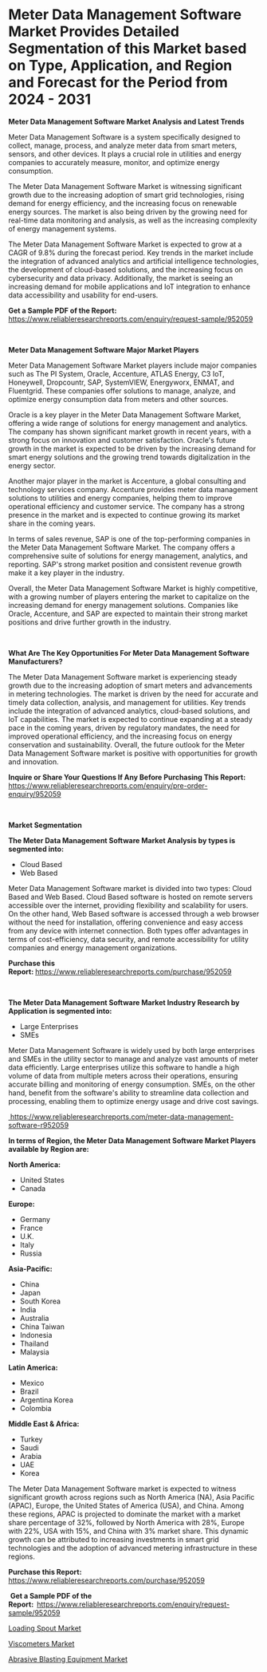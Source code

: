 <p><h1>Meter Data Management Software Market Provides Detailed Segmentation of this Market based on Type, Application, and Region and Forecast for the Period from 2024 - 2031</h1></p><p><strong>Meter Data Management Software Market Analysis and Latest Trends</strong></p>
<p><p>Meter Data Management Software is a system specifically designed to collect, manage, process, and analyze meter data from smart meters, sensors, and other devices. It plays a crucial role in utilities and energy companies to accurately measure, monitor, and optimize energy consumption.</p><p>The Meter Data Management Software Market is witnessing significant growth due to the increasing adoption of smart grid technologies, rising demand for energy efficiency, and the increasing focus on renewable energy sources. The market is also being driven by the growing need for real-time data monitoring and analysis, as well as the increasing complexity of energy management systems.</p><p>The Meter Data Management Software Market is expected to grow at a CAGR of 9.8% during the forecast period. Key trends in the market include the integration of advanced analytics and artificial intelligence technologies, the development of cloud-based solutions, and the increasing focus on cybersecurity and data privacy. Additionally, the market is seeing an increasing demand for mobile applications and IoT integration to enhance data accessibility and usability for end-users.</p></p>
<p><strong>Get a Sample PDF of the Report:&nbsp;</strong> <a href="https://www.reliableresearchreports.com/enquiry/request-sample/952059">https://www.reliableresearchreports.com/enquiry/request-sample/952059</a></p>
<p>&nbsp;</p>
<p><strong>Meter Data Management Software Major Market Players</strong></p>
<p><p>Meter Data Management Software Market players include major companies such as The PI System, Oracle, Accenture, ATLAS Energy, C3 IoT, Honeywell, Dropcountr, SAP, SystemVIEW, Energyworx, ENMAT, and Fluentgrid. These companies offer solutions to manage, analyze, and optimize energy consumption data from meters and other sources.</p><p>Oracle is a key player in the Meter Data Management Software Market, offering a wide range of solutions for energy management and analytics. The company has shown significant market growth in recent years, with a strong focus on innovation and customer satisfaction. Oracle's future growth in the market is expected to be driven by the increasing demand for smart energy solutions and the growing trend towards digitalization in the energy sector.</p><p>Another major player in the market is Accenture, a global consulting and technology services company. Accenture provides meter data management solutions to utilities and energy companies, helping them to improve operational efficiency and customer service. The company has a strong presence in the market and is expected to continue growing its market share in the coming years.</p><p>In terms of sales revenue, SAP is one of the top-performing companies in the Meter Data Management Software Market. The company offers a comprehensive suite of solutions for energy management, analytics, and reporting. SAP's strong market position and consistent revenue growth make it a key player in the industry.</p><p>Overall, the Meter Data Management Software Market is highly competitive, with a growing number of players entering the market to capitalize on the increasing demand for energy management solutions. Companies like Oracle, Accenture, and SAP are expected to maintain their strong market positions and drive further growth in the industry.</p></p>
<p>&nbsp;</p>
<p><strong>What Are The Key Opportunities For Meter Data Management Software Manufacturers?</strong></p>
<p><p>The Meter Data Management Software market is experiencing steady growth due to the increasing adoption of smart meters and advancements in metering technologies. The market is driven by the need for accurate and timely data collection, analysis, and management for utilities. Key trends include the integration of advanced analytics, cloud-based solutions, and IoT capabilities. The market is expected to continue expanding at a steady pace in the coming years, driven by regulatory mandates, the need for improved operational efficiency, and the increasing focus on energy conservation and sustainability. Overall, the future outlook for the Meter Data Management Software market is positive with opportunities for growth and innovation.</p></p>
<p><strong>Inquire or Share Your Questions If Any Before Purchasing This Report:</strong> <a href="https://www.reliableresearchreports.com/enquiry/pre-order-enquiry/952059">https://www.reliableresearchreports.com/enquiry/pre-order-enquiry/952059</a></p>
<p>&nbsp;</p>
<p><strong>Market Segmentation</strong></p>
<p><strong>The Meter Data Management Software Market Analysis by types is segmented into:</strong></p>
<p><ul><li>Cloud Based</li><li>Web Based</li></ul></p>
<p><p>Meter Data Management Software market is divided into two types: Cloud Based and Web Based. Cloud Based software is hosted on remote servers accessible over the internet, providing flexibility and scalability for users. On the other hand, Web Based software is accessed through a web browser without the need for installation, offering convenience and easy access from any device with internet connection. Both types offer advantages in terms of cost-efficiency, data security, and remote accessibility for utility companies and energy management organizations.</p></p>
<p><strong>Purchase this Report:&nbsp;</strong><a href="https://www.reliableresearchreports.com/purchase/952059">https://www.reliableresearchreports.com/purchase/952059</a></p>
<p>&nbsp;</p>
<p><strong>The Meter Data Management Software Market Industry Research by Application is segmented into:</strong></p>
<p><ul><li>Large Enterprises</li><li>SMEs</li></ul></p>
<p><p>Meter Data Management Software is widely used by both large enterprises and SMEs in the utility sector to manage and analyze vast amounts of meter data efficiently. Large enterprises utilize this software to handle a high volume of data from multiple meters across their operations, ensuring accurate billing and monitoring of energy consumption. SMEs, on the other hand, benefit from the software's ability to streamline data collection and processing, enabling them to optimize energy usage and drive cost savings.</p></p>
<p><a href="https://www.reliableresearchreports.com/meter-data-management-software-r952059">&nbsp;https://www.reliableresearchreports.com/meter-data-management-software-r952059</a></p>
<p><strong>In terms of Region, the Meter Data Management Software Market Players available by Region are:</strong></p>
<p>
    <p> <strong> North America: </strong>
        <ul>
            <li>United States</li>
            <li>Canada</li>
        </ul>
        </p> 
    <p> <strong> Europe: </strong>
        <ul>
            <li>Germany</li>
            <li>France</li>
            <li>U.K.</li>
            <li>Italy</li>
            <li>Russia</li>
        </ul>
        </p> 
    <p> <strong> Asia-Pacific: </strong>
        <ul>
            <li>China</li>
            <li>Japan</li>
            <li>South Korea</li>
            <li>India</li>
            <li>Australia</li>
            <li>China Taiwan</li>
            <li>Indonesia</li>
            <li>Thailand</li>
            <li>Malaysia</li>
        </ul>
        </p> 
    <p> <strong> Latin America: </strong>
        <ul>
            <li>Mexico</li>
            <li>Brazil</li>
            <li>Argentina Korea</li>
            <li>Colombia</li>
        </ul>
        </p> 
    <p> <strong> Middle East & Africa: </strong>
        <ul>
            <li>Turkey</li>
            <li>Saudi</li>
            <li>Arabia</li>
            <li>UAE</li>
            <li>Korea</li>
        </ul>
    </p>
    </p>
<p><p>The Meter Data Management Software market is expected to witness significant growth across regions such as North America (NA), Asia Pacific (APAC), Europe, the United States of America (USA), and China. Among these regions, APAC is projected to dominate the market with a market share percentage of 32%, followed by North America with 28%, Europe with 22%, USA with 15%, and China with 3% market share. This dynamic growth can be attributed to increasing investments in smart grid technologies and the adoption of advanced metering infrastructure in these regions.</p></p>
<p><strong>Purchase this Report: </strong><a href="https://www.reliableresearchreports.com/purchase/952059">https://www.reliableresearchreports.com/purchase/952059</a></p>
<p>&nbsp;<strong>Get a Sample PDF of the Report:&nbsp;&nbsp;</strong><a href="https://www.reliableresearchreports.com/enquiry/request-sample/952059">https://www.reliableresearchreports.com/enquiry/request-sample/952059</a></p>
<p><strong></strong></p>
<p><p><a href="https://www.linkedin.com/pulse/decoding-loading-spout-market-metrics-share-trends-growth-gk0oe?trackingId=q5w47O0L98uQE5wryFBafQ%3D%3D">Loading Spout Market</a></p><p><a href="https://www.linkedin.com/pulse/viscometers-market-competitive-analysis-trends-forecast-kq1ee?trackingId=9l359ZD1kNU1qY4uqVsa4w%3D%3D">Viscometers Market</a></p><p><a href="https://www.linkedin.com/pulse/abrasive-blasting-equipment-market-size-reveals-best-marketing-pyhhe?trackingId=kpuvzQV8X5LDJ63xIHzmCg%3D%3D">Abrasive Blasting Equipment Market</a></p></p>